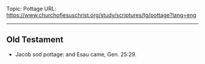 Topic: Pottage
URL: https://www.churchofjesuschrist.org/study/scriptures/tg/pottage?lang=eng

---

## Old Testament

- Jacob sod pottage: and Esau came, Gen. 25:29.

